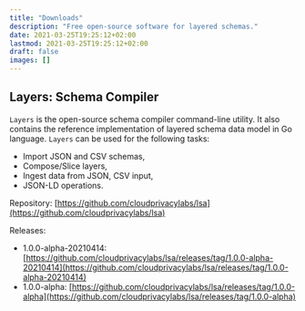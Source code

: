 ```yaml
---
title: "Downloads"
description: "Free open-source software for layered schemas."
date: 2021-03-25T19:25:12+02:00
lastmod: 2021-03-25T19:25:12+02:00
draft: false
images: []
---
```


## Layers: Schema Compiler

`Layers` is the open-source schema compiler command-line utility. It
also contains the reference implementation of layered schema data
model in Go language. `Layers` can be used for the following tasks:

  * Import JSON and CSV schemas,
  * Compose/Slice layers,
  * Ingest data from JSON, CSV input,
  * JSON-LD operations.
  
Repository: [https://github.com/cloudprivacylabs/lsa](https://github.com/cloudprivacylabs/lsa)

Releases: 
 * 1.0.0-alpha-20210414: [https://github.com/cloudprivacylabs/lsa/releases/tag/1.0.0-alpha-20210414](https://github.com/cloudprivacylabs/lsa/releases/tag/1.0.0-alpha-20210414)
 * 1.0.0-alpha: [https://github.com/cloudprivacylabs/lsa/releases/tag/1.0.0-alpha](https://github.com/cloudprivacylabs/lsa/releases/tag/1.0.0-alpha)
